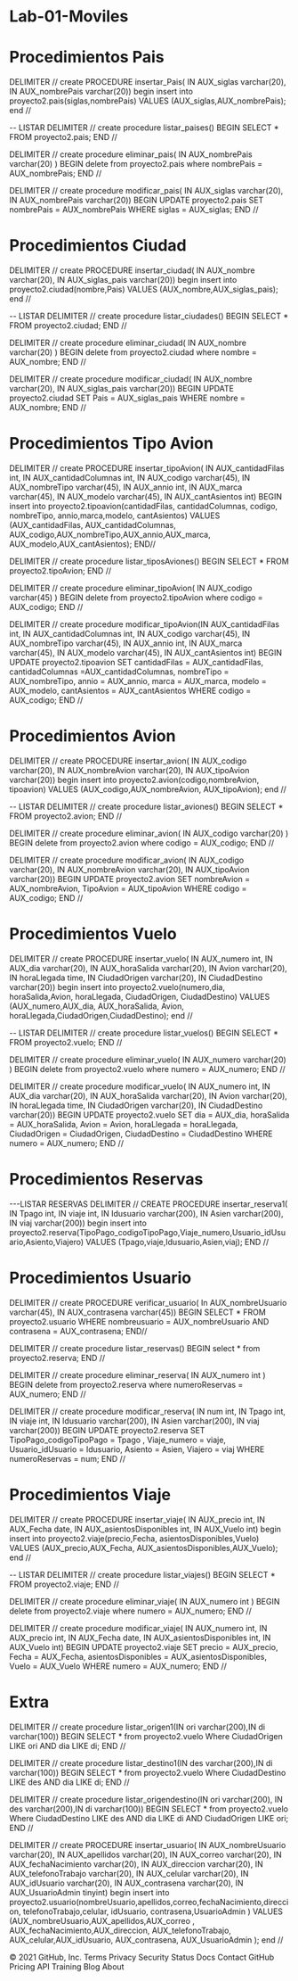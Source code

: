 
  
# Lab-01-Moviles


# Procedimientos Pais
DELIMITER // create PROCEDURE insertar_Pais( IN AUX_siglas varchar(20), IN AUX_nombrePais varchar(20)) begin insert into proyecto2.pais(siglas,nombrePais) VALUES (AUX_siglas,AUX_nombrePais); end //

-- LISTAR DELIMITER // create procedure listar_paises() BEGIN SELECT * FROM proyecto2.pais; END //

DELIMITER // create procedure eliminar_pais( IN AUX_nombrePais varchar(20) ) BEGIN delete from proyecto2.pais where nombrePais = AUX_nombrePais; END //

DELIMITER // create procedure modificar_pais( IN AUX_siglas varchar(20), IN AUX_nombrePais varchar(20)) BEGIN UPDATE proyecto2.pais SET nombrePais = AUX_nombrePais WHERE siglas = AUX_siglas; END //

# Procedimientos Ciudad
DELIMITER // create PROCEDURE insertar_ciudad( IN AUX_nombre varchar(20), IN AUX_siglas_pais varchar(20)) begin insert into proyecto2.ciudad(nombre,Pais) VALUES (AUX_nombre,AUX_siglas_pais); end //

-- LISTAR DELIMITER // create procedure listar_ciudades() BEGIN SELECT * FROM proyecto2.ciudad; END //

DELIMITER // create procedure eliminar_ciudad( IN AUX_nombre varchar(20) ) BEGIN delete from proyecto2.ciudad where nombre = AUX_nombre; END //

DELIMITER // create procedure modificar_ciudad( IN AUX_nombre varchar(20), IN AUX_siglas_pais varchar(20)) BEGIN UPDATE proyecto2.ciudad SET Pais = AUX_siglas_pais WHERE nombre = AUX_nombre; END //

# Procedimientos Tipo Avion
DELIMITER // create PROCEDURE insertar_tipoAvion( IN AUX_cantidadFilas int, IN AUX_cantidadColumnas int, IN AUX_codigo varchar(45), IN AUX_nombreTipo varchar(45), IN AUX_annio int, IN AUX_marca varchar(45), IN AUX_modelo varchar(45), IN AUX_cantAsientos int) BEGIN insert into proyecto2.tipoavion(cantidadFilas, cantidadColumnas, codigo, nombreTipo, annio,marca,modelo, cantAsientos) VALUES (AUX_cantidadFilas, AUX_cantidadColumnas, AUX_codigo,AUX_nombreTipo,AUX_annio,AUX_marca, AUX_modelo,AUX_cantAsientos); END//

DELIMITER // create procedure listar_tiposAviones() BEGIN SELECT * FROM proyecto2.tipoAvion; END //

DELIMITER // create procedure eliminar_tipoAvion( IN AUX_codigo varchar(45) ) BEGIN delete from proyecto2.tipoAvion where codigo = AUX_codigo; END //

DELIMITER // create procedure modificar_tipoAvion(IN AUX_cantidadFilas int, IN AUX_cantidadColumnas int, IN AUX_codigo varchar(45), IN AUX_nombreTipo varchar(45), IN AUX_annio int, IN AUX_marca varchar(45), IN AUX_modelo varchar(45), IN AUX_cantAsientos int) BEGIN UPDATE proyecto2.tipoavion SET cantidadFilas = AUX_cantidadFilas, cantidadColumnas =AUX_cantidadColumnas, nombreTipo = AUX_nombreTipo, annio = AUX_annio, marca = AUX_marca, modelo = AUX_modelo, cantAsientos = AUX_cantAsientos WHERE codigo = AUX_codigo; END //

# Procedimientos Avion
DELIMITER // create PROCEDURE insertar_avion( IN AUX_codigo varchar(20), IN AUX_nombreAvion varchar(20), IN AUX_tipoAvion varchar(20)) begin insert into proyecto2.avion(codigo,nombreAvion, tipoavion) VALUES (AUX_codigo,AUX_nombreAvion, AUX_tipoAvion); end //

-- LISTAR DELIMITER // create procedure listar_aviones() BEGIN SELECT * FROM proyecto2.avion; END //

DELIMITER // create procedure eliminar_avion( IN AUX_codigo varchar(20) ) BEGIN delete from proyecto2.avion where codigo = AUX_codigo; END //

DELIMITER // create procedure modificar_avion( IN AUX_codigo varchar(20), IN AUX_nombreAvion varchar(20), IN AUX_tipoAvion varchar(20)) BEGIN UPDATE proyecto2.avion SET nombreAvion = AUX_nombreAvion, TipoAvion = AUX_tipoAvion WHERE codigo = AUX_codigo; END //

# Procedimientos Vuelo
DELIMITER // create PROCEDURE insertar_vuelo( IN AUX_numero int, IN AUX_dia varchar(20), IN AUX_horaSalida varchar(20), IN Avion varchar(20), IN horaLlegada time, IN CiudadOrigen varchar(20), IN CiudadDestino varchar(20)) begin insert into proyecto2.vuelo(numero,dia, horaSalida,Avion, horaLlegada, CiudadOrigen, CiudadDestino) VALUES (AUX_numero,AUX_dia, AUX_horaSalida, Avion, horaLlegada,CiudadOrigen,CiudadDestino); end //

-- LISTAR DELIMITER // create procedure listar_vuelos() BEGIN SELECT * FROM proyecto2.vuelo; END //

DELIMITER // create procedure eliminar_vuelo( IN AUX_numero varchar(20) ) BEGIN delete from proyecto2.vuelo where numero = AUX_numero; END //

DELIMITER // create procedure modificar_vuelo( IN AUX_numero int, IN AUX_dia varchar(20), IN AUX_horaSalida varchar(20), IN Avion varchar(20), IN horaLlegada time, IN CiudadOrigen varchar(20), IN CiudadDestino varchar(20)) BEGIN UPDATE proyecto2.vuelo SET dia = AUX_dia, horaSalida = AUX_horaSalida, Avion = Avion, horaLlegada = horaLlegada, CiudadOrigen = CiudadOrigen, CiudadDestino = CiudadDestino WHERE numero = AUX_numero; END //

# Procedimientos Reservas
---LISTAR RESERVAS DELIMITER // CREATE PROCEDURE insertar_reserva1( IN Tpago int, IN viaje int, IN Idusuario varchar(200), IN Asien varchar(200), IN viaj varchar(200)) begin insert into proyecto2.reserva(TipoPago_codigoTipoPago,Viaje_numero,Usuario_idUsuario,Asiento,Viajero) VALUES (Tpago,viaje,Idusuario,Asien,viaj); END //

# Procedimientos Usuario
DELIMITER //
create PROCEDURE verificar_usuario(
In AUX_nombreUsuario varchar(45),
IN AUX_contrasena varchar(45))
BEGIN
SELECT * FROM proyecto2.usuario WHERE nombreusuario = AUX_nombreUsuario  AND contrasena = AUX_contrasena; 
END//

 DELIMITER //
 create procedure listar_reservas()
 BEGIN
 select * from proyecto2.reserva;
 END //
 
 DELIMITER // 
 create procedure eliminar_reserva( IN AUX_numero int ) 
 BEGIN delete from proyecto2.reserva where numeroReservas = AUX_numero; END //
 
 
 DELIMITER // 
 create procedure modificar_reserva( 
 IN num int,
 IN Tpago int, IN viaje int, 
 IN Idusuario varchar(200), IN Asien varchar(200), 
 IN viaj varchar(200)) 
 BEGIN 
 UPDATE proyecto2.reserva SET TipoPago_codigoTipoPago = Tpago ,
Viaje_numero = viaje,
Usuario_idUsuario = Idusuario,
Asiento =  Asien,
Viajero = viaj
 WHERE numeroReservas = num;
 END //
 

# Procedimientos Viaje

DELIMITER // 
create PROCEDURE insertar_viaje(
IN  AUX_precio int, 
IN AUX_Fecha date,
IN AUX_asientosDisponibles int,
IN AUX_Vuelo int)
begin
insert into proyecto2.viaje(precio,Fecha, asientosDisponibles,Vuelo)
VALUES (AUX_precio,AUX_Fecha, AUX_asientosDisponibles,AUX_Vuelo);
end //

-- LISTAR
DELIMITER //
create procedure listar_viajes()
BEGIN 
	SELECT * FROM proyecto2.viaje;
END //


DELIMITER //
create procedure eliminar_viaje(
IN AUX_numero int
)
BEGIN 
	delete from proyecto2.viaje 
    where numero = AUX_numero;
END //

DELIMITER // 
create procedure modificar_viaje(
IN AUX_numero int,
IN  AUX_precio int, 
IN AUX_Fecha date,
IN AUX_asientosDisponibles int,
IN AUX_Vuelo int)
BEGIN
UPDATE proyecto2.viaje
SET
precio = AUX_precio,
Fecha = AUX_Fecha, asientosDisponibles = AUX_asientosDisponibles,
Vuelo = AUX_Vuelo
 WHERE numero =  AUX_numero;
END //


# Extra
DELIMITER //
create procedure listar_origen1(IN ori varchar(200),IN di varchar(100))
BEGIN
SELECT * from proyecto2.vuelo Where CiudadOrigen LIKE ori AND dia LIKE di;
END //



DELIMITER //
create procedure listar_destino1(IN des varchar(200),IN di varchar(100))
BEGIN
SELECT * from proyecto2.vuelo Where CiudadDestino LIKE des AND dia LIKE di;
END //



DELIMITER //
create procedure listar_origendestino(IN ori varchar(200), IN des varchar(200),IN di varchar(100))
BEGIN
SELECT * from proyecto2.vuelo Where CiudadDestino LIKE des AND dia LIKE di AND CiudadOrigen LIKE ori;
END //

DELIMITER // 
create PROCEDURE insertar_usuario( 
IN AUX_nombreUsuario varchar(20), 
IN AUX_apellidos varchar(20),
IN AUX_correo varchar(20),
IN AUX_fechaNacimiento varchar(20),
IN AUX_direccion varchar(20),
IN AUX_telefonoTrabajo varchar(20),
IN AUX_celular varchar(20),
IN AUX_idUsuario varchar(20),
IN AUX_contrasena varchar(20),
IN AUX_UsuarioAdmin tinyint) 
begin insert into proyecto2.usuario(nombreUsuario,apellidos,correo,fechaNacimiento,direccion, telefonoTrabajo,celular, idUsuario, contrasena,UsuarioAdmin ) 
VALUES (AUX_nombreUsuario,AUX_apellidos,AUX_correo , AUX_fechaNacimiento,AUX_direccion,  AUX_telefonoTrabajo, AUX_celular,AUX_idUsuario, AUX_contrasena, AUX_UsuarioAdmin ); 
end //

© 2021 GitHub, Inc.
Terms
Privacy
Security
Status
Docs
Contact GitHub
Pricing
API
Training
Blog
About
